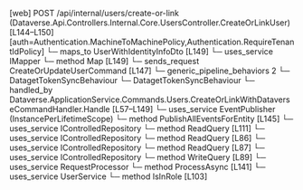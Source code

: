 [web] POST /api/internal/users/create-or-link  (Dataverse.Api.Controllers.Internal.Core.UsersController.CreateOrLinkUser)  [L144–L150] [auth=Authentication.MachineToMachinePolicy,Authentication.RequireTenantIdPolicy]
  └─ maps_to UserWithIdentityInfoDto [L149]
  └─ uses_service IMapper
    └─ method Map [L149]
  └─ sends_request CreateOrUpdateUserCommand [L147]
    └─ generic_pipeline_behaviors 2
      └─ DatagetTokenSyncBehaviour
      └─ DatagetTokenSyncBehaviour
    └─ handled_by Dataverse.ApplicationService.Commands.Users.CreateOrLinkWithDataverseCommandHandler.Handle [L57–L149]
      └─ uses_service EventPublisher (InstancePerLifetimeScope)
        └─ method PublishAllEventsForEntity [L145]
      └─ uses_service IControlledRepository<FirmSettings>
        └─ method ReadQuery [L111]
      └─ uses_service IControlledRepository<Office>
        └─ method ReadQuery [L86]
      └─ uses_service IControlledRepository<Team>
        └─ method ReadQuery [L87]
      └─ uses_service IControlledRepository<User>
        └─ method WriteQuery [L89]
      └─ uses_service RequestProcessor
        └─ method ProcessAsync [L141]
      └─ uses_service UserService
        └─ method IsInRole [L103]

